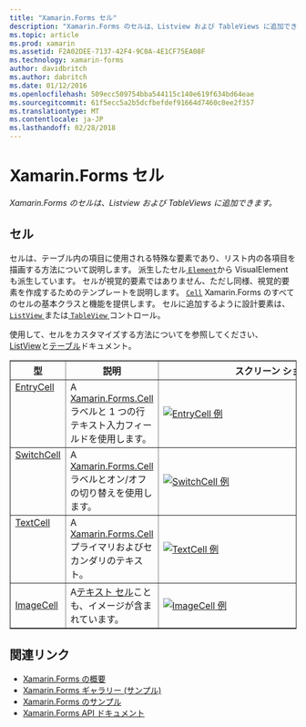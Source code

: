 ```yaml
---
title: "Xamarin.Forms セル"
description: "Xamarin.Forms のセルは、Listview および TableViews に追加できます。"
ms.topic: article
ms.prod: xamarin
ms.assetid: F2A02DEE-7137-42F4-9C0A-4E1CF75EA08F
ms.technology: xamarin-forms
author: davidbritch
ms.author: dabritch
ms.date: 01/12/2016
ms.openlocfilehash: 509ecc509754bba544115c140e619f634bd64eae
ms.sourcegitcommit: 61f5ecc5a2b5dcfbefdef91664d7460c0ee2f357
ms.translationtype: MT
ms.contentlocale: ja-JP
ms.lasthandoff: 02/28/2018
---
```

# <a name="xamarinforms-cells"></a>Xamarin.Forms セル

_Xamarin.Forms のセルは、Listview および TableViews に追加できます。_

<style>.tableimg { max-width: none !important;}</style>

## <a name="cells"></a>セル

セルは、テーブル内の項目に使用される特殊な要素であり、リスト内の各項目を描画する方法について説明します。 派生したセル[ `Element`](https://developer.xamarin.com/api/type/Xamarin.Forms.Element/)から VisualElement も派生しています。 セルが視覚的要素ではありません、ただし同様、視覚的要素を作成するためのテンプレートを説明します。 [`Cell`](https://developer.xamarin.com/api/type/Xamarin.Forms.Cell/) Xamarin.Forms のすべてのセルの基本クラスと機能を提供します。 セルに追加するように設計要素は、 [ `ListView` ](https://developer.xamarin.com/api/type/Xamarin.Forms.ListView/)または[ `TableView` ](https://developer.xamarin.com/api/type/Xamarin.Forms.TableView/)コントロール。

使用して、セルをカスタマイズする方法についてを参照してください、 [ListView](~/xamarin-forms/user-interface/listview/index.md)と[テーブル](~/xamarin-forms/user-interface/tableview.md)ドキュメント。

<table align="center" border="1" cellpadding="1" cellspacing="1">
<thead>
    <th>
      <strong>型</strong>
    </th>
    <th>
      <strong>説明</strong>
    </th>
    <th style="min-width:400px">
      <strong>スクリーン ショット</strong>
    </th>
  </thead>
  <tbody>
    <tr>
    <td valign="top">
      <a href="https://developer.xamarin.com/api/type/Xamarin.Forms.EntryCell/">EntryCell</a>
    </td>
    <td valign="top">
A <a href="https://developer.xamarin.com/api/type/Xamarin.Forms.Cell/">Xamarin.Forms.Cell</a>ラベルと 1 つの行テキスト入力フィールドを使用します。
    </td>
    <td>
    <a href="https://github.com/xamarin/xamarin-forms-samples/blob/master/FormsGallery/FormsGallery/FormsGallery/EntryDemoPage.cs"><img src="cells-images/EntryCell.png" title="EntryCell 例" class="tableimg">
    </a></td>
  </tr>
  <tr>
    <td valign="top">
      <a href="https://developer.xamarin.com/api/type/Xamarin.Forms.SwitchCell/">SwitchCell</a>
    </td>
    <td valign="top">
A <a href="https://developer.xamarin.com/api/type/Xamarin.Forms.Cell/">Xamarin.Forms.Cell</a>ラベルとオン/オフの切り替えを使用します。
    </td>
    <td>
    <a href="https://github.com/xamarin/xamarin-forms-samples/blob/master/FormsGallery/FormsGallery/FormsGallery/SwitchCellDemoPage.cs"><img src="cells-images/SwitchCell.png" title="SwitchCell 例" class="tableimg">
    </a></td>
  </tr>
  <tr>
    <td valign="top">
      <a href="https://developer.xamarin.com/api/type/Xamarin.Forms.TextCell/">TextCell</a>
    </td>
    <td valign="top">
A <a href="https://developer.xamarin.com/api/type/Xamarin.Forms.Cell/">Xamarin.Forms.Cell</a>プライマリおよびセカンダリのテキスト。
    </td>
    <td>
    <a href="https://github.com/xamarin/xamarin-forms-samples/blob/master/FormsGallery/FormsGallery/FormsGallery/TextCellDemoPage.cs"><img src="cells-images/TextCell.png" title="TextCell 例" class="tableimg">
    </a></td>
  </tr>
      <tr>
    <td>
      <a href="https://developer.xamarin.com/api/type/Xamarin.Forms.ImageCell/">ImageCell</a>
    </td>
    <td valign="top">
A<a href="https://developer.xamarin.com/api/type/Xamarin.Forms.TextCell/">テキスト セル</a>ことも、イメージが含まれています。
    </td>
    <td>
    <a href="https://github.com/xamarin/xamarin-forms-samples/blob/master/FormsGallery/FormsGallery/FormsGallery/ImageCellDemoPage.cs"><img src="cells-images/ImageCell.png" title="ImageCell 例" class="tableimg">
    </a></td>
  </tr>
  </tbody>
</table>



## <a name="related-links"></a>関連リンク

- [Xamarin.Forms の概要](~/xamarin-forms/get-started/introduction-to-xamarin-forms.md)
- [Xamarin.Forms ギャラリー (サンプル)](https://developer.xamarin.com/samples/xamarin-forms/FormsGallery/)
- [Xamarin.Forms のサンプル](https://developer.xamarin.com/samples/xamarin-forms/all/)
- [Xamarin.Forms API ドキュメント](https://developer.xamarin.com/api/namespace/Xamarin.Forms/)
